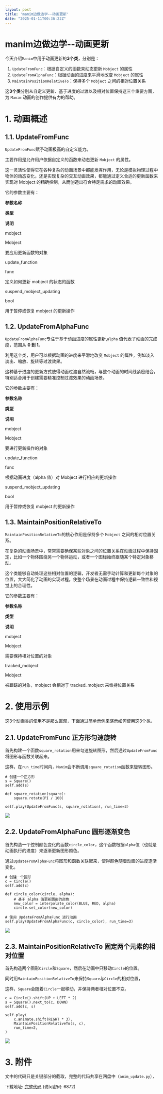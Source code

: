 ```yaml
---
layout: post
title: 'manim边做边学--动画更新'
date: "2025-01-11T00:36:22Z"
---
```

manim边做边学--动画更新
===============

今天介绍`Manim`中用于动画更新的**3个类**，分别是：

1.  `UpdateFromFunc`：根据自定义的函数来动态更新 `Mobject` 的属性
2.  `UpdateFromAlphaFunc`：根据动画的进度来平滑地改变 `Mobject` 的属性
3.  `MaintainPositionRelativeTo`：保持多个 `Mobject` 之间的相对位置关系

这**3个类**分别从自定义更新、基于进度的过渡以及相对位置保持这三个重要方面，为 `Manim` 动画的创作提供有力的帮助。

1\. 动画概述
========

1.1. UpdateFromFunc
-------------------

`UpdateFromFunc`赋予动画极高的自定义能力。

主要作用是允许用户依据自定义的函数来动态更新 `Mobject` 的属性。

这一灵活性使得它在各种复杂的动画场景中都能发挥作用，无论是模拟物理过程中物体的动态变化，还是实现复杂的交互动画效果，都能通过定义合适的更新函数来实现对 Mobject 的精确控制，从而创造出符合特定需求的动画效果。

它的参数主要有：

**参数名称**

**类型**

**说明**

mobject

Mobject

要应用更新函数的对象

update\_function

func

定义如何更新 mobject 的状态的函数

suspend\_mobject\_updating

bool

用于暂停或恢复 mobject 的更新操作

1.2. UpdateFromAlphaFunc
------------------------

`UpdateFromAlphaFunc`专注于基于动画进度的属性更新,`alpha` 值代表了动画的完成度，范围从 **0 到 1**。

利用这个类，用户可以根据动画的进度来平滑地改变 `Mobject` 的属性，例如淡入淡出、缩放、旋转等过渡效果。

这种基于进度的更新方式使得动画过渡自然流畅，与整个动画的时间线紧密结合，特别适合用于创建需要精准控制过渡效果的动画场景。

它的参数主要有：

**参数名称**

**类型**

**说明**

mobject

Mobject

要进行更新操作的对象

update\_function

func

根据动画进度（alpha 值）对 Mobject 进行相应的更新操作

suspend\_mobject\_updating

bool

用于暂停或恢复 mobject 的更新操作

1.3. MaintainPositionRelativeTo
-------------------------------

`MaintainPositionRelativeTo`的核心作用是保持多个 `Mobject` 之间的相对位置关系。

在复杂的动画场景中，常常需要确保某些对象之间的位置关系在动画过程中保持固定，比如一个物体围绕另一个物体运动，或者一个图标始终跟随某个特定对象移动。

这个类能够自动处理这些相对位置的逻辑，开发者无需手动计算和更新每个对象的位置，大大简化了动画的实现过程，使整个场景在动画过程中保持逻辑一致性和视觉上的合理性。

它的参数主要有：

**参数名称**

**类型**

**说明**

mobject

Mobject

需要保持相对位置的对象

tracked\_mobject

Mobject

被跟踪的对象，mobject 会相对于 tracked\_mobject 来维持位置关系

2\. 使用示例
========

这3个动画类的使用不是那么直观，下面通过简单示例来演示如何使用这3个类。

2.1. UpdateFromFunc 正方形匀速旋转
---------------------------

首先构建一个函数`square_rotation`用来匀速旋转图形，然后通过`UpdateFromFunc`将图形与函数关联起来。

这样，在`run_time`时间内，`Manim`会不断调用`square_rotation`函数来旋转图形。

    # 创建一个正方形
    s = Square()
    self.add(s)
    
    def square_rotation(square):
        square.rotate(PI / 100)
    
    self.play(UpdateFromFunc(s, square_rotation), run_time=3)
    

![](https://img2024.cnblogs.com/blog/83005/202501/83005-20250110112918603-1260082824.gif)

2.2. UpdateFromAlphaFunc 圆形逐渐变色
-------------------------------

首先构造一个控制颜色变化的函数`circle_color`，这个函数根据`alpha`值（也就是动画执行的进度）来逐渐更新图形颜色。

通过`UpdateFromAlphaFunc`将图形和函数关联起来，使得颜色随着动画的进度逐渐变化。

    # 创建一个圆形
    c = Circle()
    self.add(c)
    
    def circle_color(circle, alpha):
        # 基于 alpha 值更新圆形的颜色
        new_color = interpolate_color(BLUE, RED, alpha)
        circle.set_color(new_color)
    
    # 使用 UpdateFromAlphaFunc 进行动画
    self.play(UpdateFromAlphaFunc(c, circle_color), run_time=3)
    

![](https://img2024.cnblogs.com/blog/83005/202501/83005-20250110112918552-1762966176.gif)

2.3. MaintainPositionRelativeTo 固定两个元素的相对位置
-------------------------------------------

首先构造两个图形`Circle`和`Square`，然后在动画中只移动`Circle`的位置。

同时用`MaintainPositionRelativeTo`来保持`Square`与`Circle`的相对位置，

这样，`Square`会随着`Circle`一起移动，并保持两者相对位置不变。

    c = Circle().shift(UP + LEFT * 2)
    s = Square().next_to(c, DOWN)
    self.add(c, s)
    
    self.play(
        c.animate.shift(RIGHT * 3),
        MaintainPositionRelativeTo(s, c),
        run_time=2,
    )
    

![](https://img2024.cnblogs.com/blog/83005/202501/83005-20250110112918676-493368357.gif)

3\. 附件
======

文中的代码只是关键部分的截取，完整的代码共享在网盘中（`anim_update.py`），

下载地址: [完整代码](https://url11.ctfile.com/d/45455611-64223578-4fb7ee?p=6872) (访问密码: 6872)